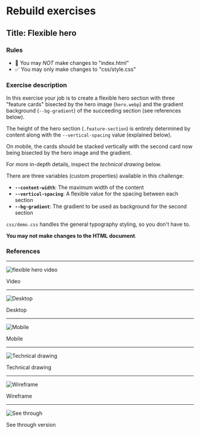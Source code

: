 # Rebuild exercises

## Title: Flexible hero

### Rules

- 🚫 You may _NOT_ make changes to "index.html"
- ✅ You may only make changes to "css/style.css"

### Exercise description

In this exercise your job is to create a flexible hero section with three "feature cards" bisected by the hero image (`hero.webp`) and the gradient background (`--bg-gradient`) of the succeeding section (see references below).

The height of the hero section (`.feature-section`) is entirely determined by content along with the `--vertical-spacing` value (explained below).

On mobile, the cards should be stacked vertically with the second card now being bisected by the hero image and the gradient.

For more in-depth details, inspect the _technical drawing_ below.

There are three variables (custom properties) available in this challenge:

- **`--content-width`**: The maximum width of the content
- **`--vertical-spacing`**: A flexible value for the spacing between each section
- **`--bg-gradient`**: The gradient to be used as background for the second section

`css/demo.css` handles the general typography styling, so you don't have to.

**You may not make changes to the HTML document**.

### References

---

![flexible hero video](readme-assets/flexible-hero-1.webp "flexible hero video")

Video

---

![Desktop](readme-assets/fh-desktop.webp "Desktop")

Desktop

---

![Mobile](readme-assets/fh-mobile.webp "Mobile")

Mobile

---

![Technical drawing](readme-assets/technical-drawing.webp "Technical drawing")

Technical drawing

---

![Wireframe](readme-assets/challenge-wireframe.webp "Wireframe")

Wireframe

---

![See through](readme-assets/challenge-pesticide.webp "See through")

See through version
